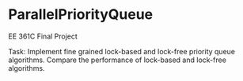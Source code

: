 # ParallelPriorityQueue
EE 361C Final Project

Task: Implement fine grained lock-based and lock-free priority queue algorithms. Compare the performance of lock-based and lock-free algorithms.